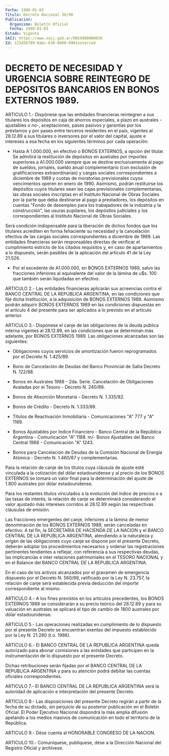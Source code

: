 ```yaml
---
Fecha: 1990-01-03
Título: Decreto Nacional 36/90
Publicación:
  Organismo: Boletín Oficial
  Fecha: 1990-01-03
Estado: Vigente
SAIJ: https://www.saij.gob.ar/DN19900000036
Id: 123456789-0abc-630-0000-0991soterced
---
```

# DECRETO DE NECESIDAD Y URGENCIA SOBRE REINTEGRO DE DEPOSITOS BANCARIOS EN BONOS EXTERNOS 1989.

<a id="1"></a>
ARTICULO 1.- Dispónese que las entidades financieras reintegren a sus  titulares  los  depósitos  en  caja de ahorros especiales, a plazo en australes -ajustables o no-, aceptaciones,  pases  pasivos y    garantías  por  los  préstamos  y  por  pases  entre  terceros residentes  en  el  país,  vigentes  al  28.12.89 a sus titulares o inversores  por  el valor del capital, ajuste  e  intereses  a  esa fecha  en  los  siguientes    términos  por  cada  operación:

- Hasta A 1.000.000, en efectivo  o  BONOS  EXTERNOS,  a opción del titular.  Se admitirá la restitución de depósitos en australes  por importes superiores a A1.000.000 siempre que se destine exclusivamente    al   pago  de  sueldos,  jornales,  sueldo  anual complementario (con exclusión  de  gratificaciones extraordinarias) y cargas sociales correspondientes a  diciembre de 1989 y cuotas de moratorias  previsionales cuyos vencimientos  operen  en  enero  de 1990. Asimismo,  podrán  restituirse los depósitos cuyos titulares sean las cajas previsionales  complementarias,  las  obras sociales inscriptas en el Instituto Nacional de Obras Sociales  por la parte que  deba  destinarse  al  pago  a  prestadores,  los depósitos  en cuentas "Fondo de desempleo para los trabajadores de  la  industria y  la construcción", las usuras pupilares, los depósitos judiciales y los  correspondientes  al  Instituto  Nacional de Obras Sociales.

Será condición indispensable para la liberación  de  dichos  fondos que  los titulares acrediten en forma fehaciente su necesidad y  la cancelación  efectiva  de  las  cargas  sociales correspondientes a diciembre  de  1989. Las entidades financieras  serán  responsables directas de verificar  el  cumplimiento  estricto  de  los  citados requisitos  y,  en  caso  de  apartamientos  a  lo dispuesto, serán pasibles de la aplicación del artículo 41 de la Ley 21.526.

- Por el excedente  de  A1.000.000,  en  BONOS EXTERNOS 1989, salvo las fracciones inferiores al equivalente del  valor de la lámina de u$s. 100 que también serán liquidadas en efectivo.

<a id="2"></a>
ARTICULO 2.- Las entidades financieras aplicarán sus acreencias contra   el  BANCO  CENTRAL  DE  LA  REPUBLICA  ARGENTINA,  en  las condiciones  que  fije dicha Institución, a la adquisición de BONOS EXTERNOS 1989. Asimismo  podrán adquirir BONOS EXTERNOS 1989 en las condiciones dispuestas en  el  artículo  4  del  presente  para ser aplicados a lo previsto en el artículo anterior.

<a id="3"></a>
ARTICULO 3.- Dispónese el canje de las obligaciones de la deuda pública  interna  vigentes  al  28.12.89, en las condiciones que se determinan más adelante, por BONOS  EXTERNOS 1989. Las obligaciones alcanzadas son las siguientes:

- Obligaciones cuyos servicios de amortización fueron reprogramados por el Decreto N. 1.425/89.

-  Bono  de Cancelación de Deudas del Banco  Provincial  de  Salta Decreto N. 122/88.

- Bonos en  Australes 1988 - 2da. Serie. Cancelación de Obligaciones Avaladas por el Tesoro - Decreto N. 240/89.

- Bonos de Absorción Monetaria - Decreto N. 1.335/82.

- Bonos de Crédito - Decreto N. 1.333/89.

- Títulos de Reactivación  Inmobiliaria  - Comunicaciones "A" 777 y "A" 1169.

-  Bonos Ajustables por Indice Financiero -  Banco  Central  de  la República  Argentina  - Comunicación "A" 1188. m/- Bonos Ajustables del Banco Central 1988 - Comunicación "A" 1243.

- Bonos para Cancelación  de  Deudas  de  la  Comisión  Nacional de Energía Atómica - Decreto N. 1.460/87 y complementarias.

Para la relación de canje de los títulos  cuya  cláusula  de ajuste esté  vinculada  a  la  cotización  del  dólar  estadounidense y al precio  de  los  BONOS  EXTERNOS se tomará un valor final  para  la determinación del ajuste de 1.800 australes por dólar estadounidense.

Para los restantes títulos  vinculados a la evolución del índice de precios  o  a  las  tasas  de interés,  la  relación  de  canje  se determinará considerando el  valor  ajustado más intereses corridos al  28.12.89  según  las  respectivas cláusulas  de  emisión.

Las fracciones emergentes del  canje,  inferiores  a  la  lámina de menor denominación de los BONOS EXTERNOS 1989, serán canceladas  en efectivo.  A  tal  fin, la SECRETARIA DE HACIENDA DE LA NACION y el BANCO  CENTRAL  DE  LA    REPUBLICA   ARGENTINA,  atendiendo  a  la naturaleza y origen de las obligaciones  cuyo  canje  se dispone por el presente Decreto, deberán adoptar los procedimientos  necesarios y  ordenar  las  registraciones  pertinentes tendientes a reflejar, con referencia a sus respectivas deudas,  las  implicancias e inter relaciones patrimoniales en el TESORO NACIONAL y  en el Balance del BANCO CENTRAL DE LA REPUBLICA ARGENTINA.

En el caso de los activos alcanzados por el gravamen  de emergencia dispuesto  por  el  Decreto  N.  560/89, ratificado por la Ley  N. 23.757, la relación de canje será establecida  previa deducción del importe correspondiente al mismo.

<a id="4"></a>
ARTICULO 4.- A los fines previstos en los artículos precedentes,  los  BONOS  EXTERNOS 1989 se considerarán a su precio teórico del 28.12.89 y para  su  valuación en australes se aplicará el  tipo  de  cambio de 1800 australes  por  dólar  estadounidense.

<a id="5"></a>
ARTICULO  5.- Las operaciones realizadas en cumplimiento de lo dispuesto  por  el  presente  Decreto  se  encuentran  exentas  del impuesto establecido por la Ley N. 21.280 (t.o. 1986).

<a id="6"></a>
ARTICULO  6.- El BANCO CENTRAL DE LA REPUBLICA ARGENTINA queda autorizado para  abonar  comisiones  a las entidades que participen en  la instrumentación de lo dispuesto  por  el  presente  Decreto.

Dichas  retribuciones  serán  fijadas  por  el  BANCO CENTRAL DE LA REPUBLICA  ARGENTINA y para su atención podrá debitar  las  cuentas oficiales correspondientes.

<a id="7"></a>
ARTICULO 7.- El BANCO CENTRAL DE LA REPUBLICA ARGENTINA será la autoridad  de  aplicación  e  interpretación  del presente Decreto.

<a id="8"></a>
ARTICULO  8.- Las disposiciones del presente Decreto regirán a partir de la fecha  de  su  dictado,  sin perjuicio de su posterior publicación  en  el  Boletín Oficial. El Poder  Ejecutivo  Nacional dispondrá la más amplia  difusión  apelando a los medios masivos de comunicación en todo el territorio de la República.

<a id="9"></a>
ARTICULO  9.-  Dése cuenta al HONORABLE CONGRESO DE LA NACION.

<a id="10"></a>
ARTICULO  10.-  Comuníquese,  publíquese,  dése a la Dirección Nacional del Registro Oficial y archívese.